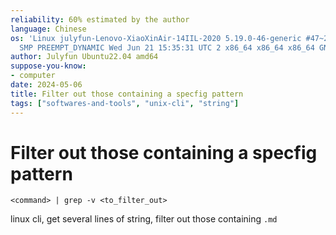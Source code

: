 ```yaml
---
reliability: 60% estimated by the author
language: Chinese
os: 'Linux julyfun-Lenovo-XiaoXinAir-14IIL-2020 5.19.0-46-generic #47~22.04.1-Ubuntu
  SMP PREEMPT_DYNAMIC Wed Jun 21 15:35:31 UTC 2 x86_64 x86_64 x86_64 GNU/Linux'
author: Julyfun Ubuntu22.04 amd64
suppose-you-know:
- computer
date: 2024-05-06
title: Filter out those containing a specfig pattern
tags: ["softwares-and-tools", "unix-cli", "string"]
---
```

# Filter out those containing a specfig pattern

```
<command> | grep -v <to_filter_out>
```

linux cli, get several lines of string, filter out those containing `.md`

